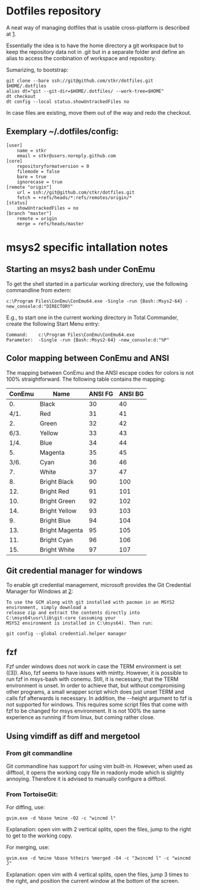 # Dotfiles repository

A neat way of managing dotfiles that is usable cross-platform is described at [1].

Essentially the idea is to have the home directory a git workspace but to keep the repository data 
not in .git but in a separate folder and define an alias to access the conbination of workspace and 
repository.

Sumarizing, to bootstrap:

	git clone --bare ssh://git@github.com/stkr/dotfiles.git $HOME/.dotfiles
	alias dt="git --git-dir=$HOME/.dotfiles/ --work-tree=$HOME"
	dt checkout
	dt config --local status.showUntrackedFiles no

In case files are existing, move them out of the way and redo the checkout.

## Exemplary ~/.dotfiles/config:

    [user]
        name = stkr
        email = stkr@users.noreply.github.com 
    [core]
        repositoryformatversion = 0
        filemode = false
        bare = true
        ignorecase = true
    [remote "origin"]
        url = ssh://git@github.com/stkr/dotfiles.git
        fetch = +refs/heads/*:refs/remotes/origin/* 
    [status]
        showUntrackedFiles = no
    [branch "master"]
        remote = origin
        merge = refs/heads/master 


# msys2 specific intallation notes


## Starting an msys2 bash under ConEmu

To get the shell started in a particular working directory, use the following commandline from
extern:

    c:\Program Files\ConEmu\ConEmu64.exe -Single -run {Bash::Msys2-64} -new_console:d:"DIRECTORY"

E.g., to start one in the current working directory in Total Commander, create the following Start
Menu entry:

    Command:    c:\Program Files\ConEmu\ConEmu64.exe
    Parameter:  -Single -run {Bash::Msys2-64} -new_console:d:"%P"


## Color mapping between ConEmu and ANSI

The mapping between ConEmu and the ANSI escape codes for colors is not 100% straightforward. The
following table contains the mapping:

| ConEmu | Name           | ANSI FG | ANSI BG  |
| ------ | -------------- | ------- | -------- |
| 0.     | Black          | 30      |  40      |
| 4/1.   | Red            | 31      |  41      |
| 2.     | Green          | 32      |  42      |
| 6/3.   | Yellow         | 33      |  43      |
| 1/4.   | Blue           | 34      |  44      |
| 5.     | Magenta        | 35      |  45      |
| 3/6.   | Cyan           | 36      |  46      |
| 7.     | White          | 37      |  47      |
| 8.     | Bright Black   | 90      | 100      |
| 12.    | Bright Red     | 91      | 101      |
| 10.    | Bright Green   | 92      | 102      |
| 14.    | Bright Yellow  | 93      | 103      |
| 9.     | Bright Blue    | 94      | 104      |
| 13.    | Bright Magenta | 95      | 105      |
| 11.    | Bright Cyan    | 96      | 106      |
| 15.    | Bright White   | 97      | 107      |




## Git credential manager for windows

To enable git credential management, microsoft provides the Git Credential Manager for Windows at
[2]:

    To use the GCM along with git installed with pacman in an MSYS2 environment, simply download a
    release zip and extract the contents directly into C:\msys64\usr\lib\git-core (assuming your
    MSYS2 environment is installed in C:\msys64). Then run:

    git config --global credential.helper manager 


## fzf 

Fzf under windows does not work in case the TERM environment is set ([3]). Also, fzf seems to have
issues with mintty. However, it is possible to run fzf in msys-bash with conemu. Still, it is
necessary, that the TERM environment is unset. In order to achieve that, but without compromising
other programs, a small wrapper script which does just unset TERM and calls fzf afterwards is
necessary. In addition, the --height argument to fzf is not supported for windows. This requires
some script files that come with fzf to be changed for msys environment. It is not 100% the same
experience as running if from linux, but coming rather close.


## Using vimdiff as diff and mergetool

### From git commandline

Git commandline has support for using vim built-in. However, when used as difftool, it opens the
working copy file in readonly mode which is slightly annoying. Therefore it is advised to manually
configure a difftool.

### From TortoiseGit:

For diffing, use:

    gvim.exe -d %base %mine -O2 -c "wincmd l"

Explanation: open vim with 2 vertical splits, open the files, jump to the right to get to the
working copy.

For merging, use:

    gvim.exe -d %mine %base %theirs %merged -O4 -c "3wincmd l" -c "wincmd J"

Explanation: open vim with 4 vertical splits, open the files, jump 3 times to the right, and
position the current window at the bottom of the screen. 

## 


[1]: https://www.atlassian.com/git/tutorials/dotfiles
[2]: https://github.com/microsoft/Git-Credential-Manager-for-Windows

